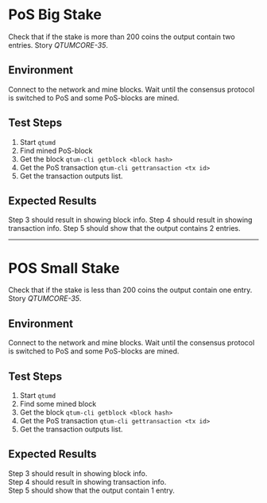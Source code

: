 # PoS Big Stake

Check that if the stake is more than 200 coins the output contain two entries. Story *QTUMCORE-35*.

## Environment

Connect to the network and mine blocks. Wait until the consensus protocol is switched to PoS and some PoS-blocks are mined.

## Test Steps

1.  Start `qtumd`
2.  Find mined PoS-block
3.  Get the block `qtum-cli getblock <block hash>`
4.  Get the PoS transaction `qtum-cli gettransaction <tx id>`
5.  Get the transaction outputs list.

## Expected Results

Step 3 should result in showing block info.
Step 4 should result in showing transaction info.
Step 5 should show that the output contains 2 entries.

---
# POS Small Stake

Check that if the stake is less than 200 coins the output contain one entry. Story *QTUMCORE-35*.

## Environment

Connect to the network and mine blocks. Wait until the consensus protocol is switched to PoS and some PoS-blocks are mined.

## Test Steps

1.  Start `qtumd`
2.  Find some mined block
3.  Get the block `qtum-cli getblock <block hash>`
4.  Get the PoS transaction `qtum-cli gettransaction <tx id>`
5.  Get the transaction outputs list.

## Expected Results

Step 3 should result in showing block info.  
Step 4 should result in showing transaction info.  
Step 5 should show that the output contain 1 entry.
